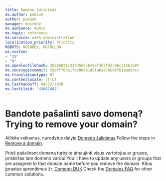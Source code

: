 ```yaml
---
title: Domeno šalinimas
ms.author: pebaum
author: pebaum
manager: mnirkhe
ms.audience: Admin
ms.topic: reference
ms.service: o365-administration
localization_priority: Priority
ROBOTS: NOINDEX, NOFOLLOW
ms.custom:
- "25"
- "9"
ms.openlocfilehash: 2b50b021c334d5b6cb18ef3b7fd1c9bc215b3a07
ms.sourcegitcommit: 55eff703a17e500681d8fa6a87eb067019ade3cc
ms.translationtype: HT
ms.contentlocale: lt-LT
ms.lasthandoff: 04/22/2020
ms.locfileid: "43687482"
---
```

# <a name="trying-to-remove-your-domain"></a><span data-ttu-id="b70e2-102">Bandote pašalinti savo domeną?</span><span class="sxs-lookup"><span data-stu-id="b70e2-102">Trying to remove your domain?</span></span>

<span data-ttu-id="b70e2-103">Atlikite veiksmus, nurodytus dalyje [Domeno šalinimas](https://docs.microsoft.com/office365/admin/get-help-with-domains/remove-a-domain).</span><span class="sxs-lookup"><span data-stu-id="b70e2-103">Follow the steps in [Remove a domain](https://docs.microsoft.com/office365/admin/get-help-with-domains/remove-a-domain).</span></span>
  
<span data-ttu-id="b70e2-104">Prieš pašalinant domeną turėsite atnaujinti visus vartotojus ar grupes, priskirtas tam domeno vardui.</span><span class="sxs-lookup"><span data-stu-id="b70e2-104">You'll have to update any users or groups that are assigned to that domain name before you remove the domain.</span></span> <span data-ttu-id="b70e2-105">Kitus įprastus sprendimus žr. [Domenų DUK](https://docs.microsoft.com/office365/admin/setup/domains-faq).</span><span class="sxs-lookup"><span data-stu-id="b70e2-105">Check the [Domains FAQ](https://docs.microsoft.com/office365/admin/setup/domains-faq) for other common solutions.</span></span>
  